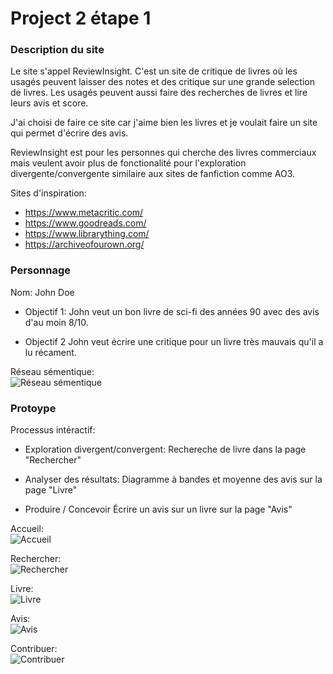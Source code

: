 # Project 2 étape 1

### Description du site

Le site s'appel ReviewInsight. C'est un site de critique de livres où les usagés peuvent
laisser des notes et des critique sur une grande selection de livres. Les usagés peuvent aussi
faire des recherches de livres et lire leurs avis et score.

J'ai choisi de faire ce site car j'aime bien les livres et je voulait faire un site qui
permet d'écrire des avis.

ReviewInsight est pour les personnes qui cherche des livres commerciaux mais veulent avoir
plus de fonctionalité pour l'exploration divergente/convergente similaire aux sites de fanfiction 
comme AO3.

Sites d'inspiration:
- https://www.metacritic.com/
- https://www.goodreads.com/
- https://www.librarything.com/
- https://archiveofourown.org/

### Personnage

Nom: John Doe

- Objectif 1:
John veut un bon livre de sci-fi des années 90 avec des avis d'au moin 8/10.

- Objectif 2
John veut écrire une critique pour un livre très mauvais qu'il a lu récament.

Réseau sémentique:<br>
![Réseau sémentique](https://raw.githubusercontent.com/Remi1095/projet2/main/mockup/reseau.png)

### Protoype

Processus intéractif:

- Exploration divergent/convergent:
Rechereche de livre dans la page "Rechercher"

- Analyser des résultats:
Diagramme à bandes et moyenne des avis sur la page "Livre"

- Produire / Concevoir
Écrire un avis sur un livre sur la page "Avis"  

Accueil:<br>
![Accueil](https://raw.githubusercontent.com/Remi1095/projet2/main/mockup/accueil.png)

Rechercher:<br>
![Rechercher](https://raw.githubusercontent.com/Remi1095/projet2/main/mockup/rechercher.png)

Livre:<br>
![Livre](https://raw.githubusercontent.com/Remi1095/projet2/main/mockup/livre.png)

Avis:<br>
![Avis](https://raw.githubusercontent.com/Remi1095/projet2/main/mockup/avis.png)

Contribuer:<br>
![Contribuer](https://raw.githubusercontent.com/Remi1095/projet2/main/mockup/contribuer.png)